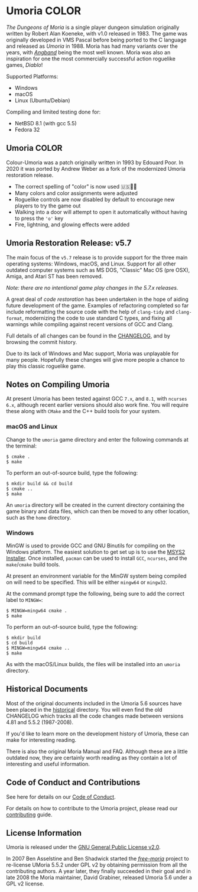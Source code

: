 # Umoria COLOR

_The Dungeons of Moria_ is a single player dungeon simulation originally
written by Robert Alan Koeneke, with v1.0 released in 1983. The game was
originally developed in VMS Pascal before being ported to the C language and
released as _Umoria_ in 1988. Moria has had many variants over the years, with
[_Angband_](http://rephial.org/) being the most well known. Moria was also an
inspiration for one the most commercially successful action roguelike games,
_Diablo_!

Supported Platforms:

  - Windows
  - macOS
  - Linux (Ubuntu/Debian)

Compiling and limited testing done for:

  - NetBSD 8.1 (with gcc 5.5)
  - Fedora 32


## Umoria COLOR

Colour-Umoria was a patch originally written in 1993 by Edouard Poor. In 2020
it was ported by Andrew Weber as a fork of the modernized Umoria restoration
release.

* The correct spelling of "color" is now used 🇺🇸🦅🗽
* Many colors and color assignments were adjusted
* Roguelike controls are now disabled by default to encourage new players to try the game out
* Walking into a door will attempt to open it automatically without having to press the `'o'` key
* Fire, lightning, and glowing effects were added

## Umoria Restoration Release: v5.7

The main focus of the `v5.7` release is to provide support for the three main
operating systems: Windows, macOS, and Linux. Support for all other outdated
computer systems such as MS DOS, "Classic" Mac OS (pre OSX), Amiga, and
Atari ST has been removed.

_Note: there are no intentional game play changes in the 5.7.x releases._

A great deal of _code restoration_ has been undertaken in the hope of aiding
future development of the game. Examples of refactoring completed so far include
reformatting the source code with the help of `clang-tidy` and `clang-format`,
modernizing the code to use standard C types, and fixing all warnings while
compiling against recent versions of GCC and Clang.

Full details of all changes can be found in the [CHANGELOG](CHANGELOG.md), and
by browsing the commit history.

Due to its lack of Windows and Mac support, Moria was unplayable for many
people. Hopefully these changes will give more people a chance to play this
classic roguelike game.


## Notes on Compiling Umoria

At present Umoria has been tested against GCC `7.x`, and `8.1`, with
`ncurses 6.x`, although recent earlier versions should also work fine. You will
require these along with `CMake` and the C++ build tools for your system.


### macOS and Linux

Change to the `umoria` game directory and enter the following commands at the
terminal:

    $ cmake .
    $ make

To perform an out-of-source build, type the following:

    $ mkdir build && cd build
    $ cmake ..
    $ make

An `umoria` directory will be created in the current directory containing the
game binary and data files, which can then be moved to any other location, such
as the `home` directory.


### Windows

MinGW is used to provide GCC and GNU Binutils for compiling on the Windows platform.
The easiest solution to get set up is to use the [MSYS2 Installer](http://msys2.github.io/).
Once installed, `pacman` can be used to install `GCC`, `ncurses`, and the
`make`/`cmake` build tools.

At present an environment variable for the MinGW system being compiled on will
need to be specified. This will be either `mingw64` or `mingw32`.

At the command prompt type the following, being sure to add the correct label
to `MINGW=`:

    $ MINGW=mingw64 cmake .
    $ make

To perform an out-of-source build, type the following:

    $ mkdir build
    $ cd build
    $ MINGW=mingw64 cmake ..
    $ make

As with the macOS/Linux builds, the files will be installed into an `umoria` directory.


## Historical Documents

Most of the original documents included in the Umoria 5.6 sources have been
placed in the [historical](historical) directory. You will even find the old
CHANGELOG which tracks all the code changes made between versions 4.81 and
5.5.2 (1987-2008).

If you'd like to learn more on the development history of Umoria, these can
make for interesting reading.

There is also the original Moria Manual and FAQ. Although these are a little
outdated now, they are certainly worth reading as they contain a lot of
interesting and useful information.


## Code of Conduct and Contributions

See here for details on our [Code of Conduct](CODE_OF_CONDUCT.md).

For details on how to contribute to the Umoria project, please read our
[contributing](CONTRIBUTING.md) guide.


## License Information

Umoria is released under the [GNU General Public License v2.0](LICENSE).

In 2007 Ben Asselstine and Ben Shadwick started the
[_free-moria_](http://free-moria.sourceforge.net/) project to re-license
UMoria 5.5.2 under GPL v2 by obtaining permission from all the contributing
authors. A year later, they finally succeeded in their goal and in late 2008
the Moria maintainer, David Grabiner, released Umoria 5.6 under a GPL v2 license.
